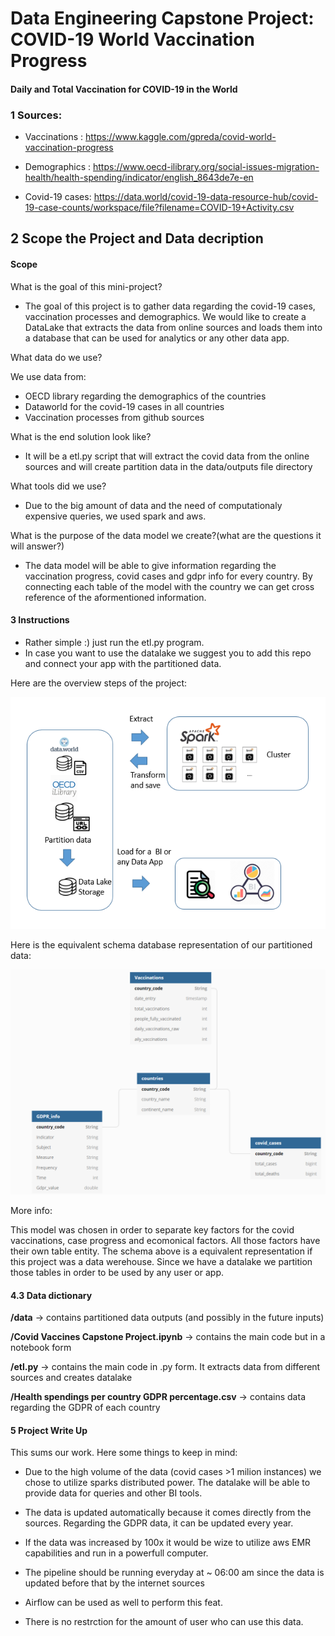 
# Data Engineering Capstone Project: COVID-19 World Vaccination Progress
#### Daily and Total Vaccination for COVID-19 in the World


### 1 Sources:
* Vaccinations : https://www.kaggle.com/gpreda/covid-world-vaccination-progress

* Demographics : https://www.oecd-ilibrary.org/social-issues-migration-health/health-spending/indicator/english_8643de7e-en

* Covid-19 cases: https://data.world/covid-19-data-resource-hub/covid-19-case-counts/workspace/file?filename=COVID-19+Activity.csv


## 2 Scope the Project and Data decription

#### Scope 
What is the goal of this mini-project?
* The goal of this project is to gather data regarding the covid-19 cases, vaccination processes and demographics. We would like to create a DataLake that extracts the data from online sources and loads them into a database that can be used for analytics or any other data app.

What data do we use?

We use data from:
* OECD library regarding the demographics of the countries
* Dataworld for the covid-19 cases in all countries
* Vaccination processes from github sources

What is the end solution look like?

* It will be a etl.py script that will extract the covid data from the online sources and will create partition data in the data/outputs file directory

What tools did we use?

* Due to the big amount of data and the need of computationaly expensive queries, we used spark and aws.


What is the purpose of the data model we create?(what are the questions it will answer?)

* The data model will be able to give information regarding the vaccination progress, covid cases and gdpr info for every country. By connecting each table of the model with the country we can get cross reference of the aformentioned information.

#### 3 Instructions

* Rather simple :) just run the etl.py program.
* In case you want to use the datalake we suggest you to add this repo and connect your app with the partitioned data.

Here are the overview steps of the project:

<img src="Project_overview.png">


Here is the equivalent schema database representation of our partitioned data:

<img src="Schema_representation_of_data_lake.png">

More info: 

This model was chosen in order to separate key factors for the covid vaccinations, case progress and ecomonical factors. All those factors have their own table entity.
The schema above is a equivalent representation if this project was a data werehouse. 
Since we have a datalake we partition those tables in order to be used by any user or app.
#### 4.3 Data dictionary 

**/data** -> contains partitioned data outputs (and possibly in the future inputs)

**/Covid Vaccines Capstone Project.ipynb** -> contains the main code but in a notebook form

**/etl.py** -> contains the main code in .py form. It extracts data from different sources and creates datalake

**/Health spendings per country GDPR percentage.csv** -> contains data regarding the GDPR of each country


#### 5 Project Write Up

This sums our work. Here some things to keep in mind:
* Due to the high volume of the data (covid cases >1 milion instances) we chose to utilize sparks distributed power. The datalake will be able to provide data for queries and other BI tools.

* The data is updated automatically because it comes directly from the sources. Regarding the GDPR data, it can be updated every year. 

* If the data was increased by 100x it would be wize to utilize aws EMR capabilities and run in a powerfull computer.
* The pipeline should be running everyday at ~ 06:00 am since the data is updated before that by the internet sources
* Airflow can be used as well to perform this feat.
* There is no restrction for the amount of user who can use this data.